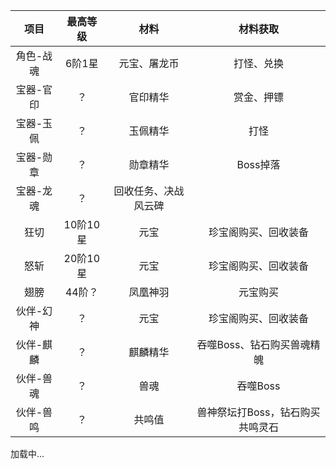 <!-- 载入 footer 样式 -->
<link rel="stylesheet" href="/footer.css" />
<!-- 载入 footer 样式 -->


|项目|最高等级|材料|材料获取|
|:---:|:---:|:---:|:---:|
|角色-战魂|6阶1星|元宝、屠龙币|打怪、兑换|
|宝器-官印|？|官印精华|赏金、押镖|
|宝器-玉佩|？|玉佩精华|打怪|
|宝器-勋章|？|勋章精华|Boss掉落|
|宝器-龙魂|？|回收任务、决战风云碑|
|狂切|10阶10星|元宝|珍宝阁购买、回收装备|
|怒斩|20阶10星|元宝|珍宝阁购买、回收装备|
|翅膀|44阶？|凤凰神羽|元宝购买|
|伙伴-幻神|？|元宝|珍宝阁购买、回收装备|
|伙伴-麒麟|？|麒麟精华|吞噬Boss、钻石购买兽魂精魄|
|伙伴-兽魂|？|兽魂|吞噬Boss|
|伙伴-兽鸣|？|共鸣值|兽神祭坛打Boss，钻石购买共鸣灵石|


  <!-- Footer -->
  <div class="footer-wrapper">
    <footer id="footer-container">加载中...</footer>
  </div>
  <script src="/load-footer.js"></script>
<!-- footer -->
